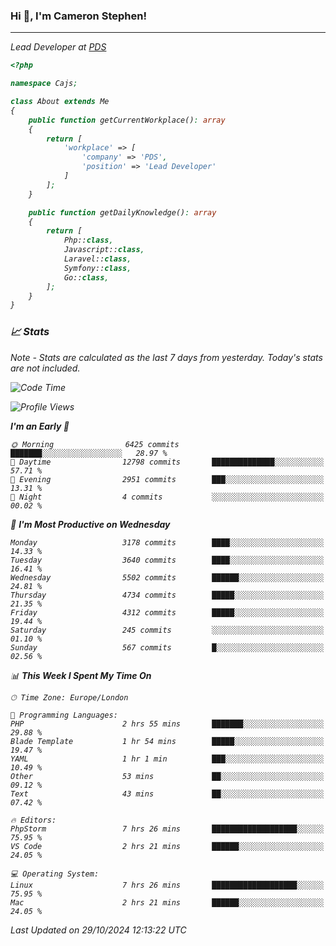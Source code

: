 ### Hi 👋, I'm Cameron Stephen!
<hr>
<p><em>Lead Developer at <a href="https://prindatasolutions.co.uk">PDS</a></p>


```php
<?php

namespace Cajs;

class About extends Me
{
    public function getCurrentWorkplace(): array
    {
        return [
            'workplace' => [
                'company' => 'PDS',
                'position' => 'Lead Developer'
            ]
        ];
    }

    public function getDailyKnowledge(): array
    {
        return [
            Php::class,
            Javascript::class,
            Laravel::class,
            Symfony::class,
            Go::class,
        ];
    }
}
```

### 📈 Stats
<p><em>Note - Stats are calculated as the last 7 days from yesterday. Today's stats are not included.</em></p>


<!--START_SECTION:waka-->
![Code Time](http://img.shields.io/badge/Code%20Time-4%2C042%20hrs%2020%20mins-blue)

![Profile Views](http://img.shields.io/badge/Profile%20Views-0-blue)

**I'm an Early 🐤** 

```text
🌞 Morning                6425 commits        ███████░░░░░░░░░░░░░░░░░░   28.97 % 
🌆 Daytime                12798 commits       ██████████████░░░░░░░░░░░   57.71 % 
🌃 Evening                2951 commits        ███░░░░░░░░░░░░░░░░░░░░░░   13.31 % 
🌙 Night                  4 commits           ░░░░░░░░░░░░░░░░░░░░░░░░░   00.02 % 
```
📅 **I'm Most Productive on Wednesday** 

```text
Monday                   3178 commits        ████░░░░░░░░░░░░░░░░░░░░░   14.33 % 
Tuesday                  3640 commits        ████░░░░░░░░░░░░░░░░░░░░░   16.41 % 
Wednesday                5502 commits        ██████░░░░░░░░░░░░░░░░░░░   24.81 % 
Thursday                 4734 commits        █████░░░░░░░░░░░░░░░░░░░░   21.35 % 
Friday                   4312 commits        █████░░░░░░░░░░░░░░░░░░░░   19.44 % 
Saturday                 245 commits         ░░░░░░░░░░░░░░░░░░░░░░░░░   01.10 % 
Sunday                   567 commits         █░░░░░░░░░░░░░░░░░░░░░░░░   02.56 % 
```


📊 **This Week I Spent My Time On** 

```text
🕑︎ Time Zone: Europe/London

💬 Programming Languages: 
PHP                      2 hrs 55 mins       ███████░░░░░░░░░░░░░░░░░░   29.88 % 
Blade Template           1 hr 54 mins        █████░░░░░░░░░░░░░░░░░░░░   19.47 % 
YAML                     1 hr 1 min          ███░░░░░░░░░░░░░░░░░░░░░░   10.49 % 
Other                    53 mins             ██░░░░░░░░░░░░░░░░░░░░░░░   09.12 % 
Text                     43 mins             ██░░░░░░░░░░░░░░░░░░░░░░░   07.42 % 

🔥 Editors: 
PhpStorm                 7 hrs 26 mins       ███████████████████░░░░░░   75.95 % 
VS Code                  2 hrs 21 mins       ██████░░░░░░░░░░░░░░░░░░░   24.05 % 

💻 Operating System: 
Linux                    7 hrs 26 mins       ███████████████████░░░░░░   75.95 % 
Mac                      2 hrs 21 mins       ██████░░░░░░░░░░░░░░░░░░░   24.05 % 
```


 Last Updated on 29/10/2024 12:13:22 UTC
<!--END_SECTION:waka-->
